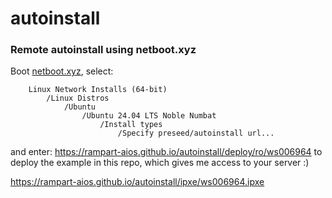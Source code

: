 # autoinstall

### Remote autoinstall using netboot.xyz

Boot [netboot.xyz](https://netboot.xyz/), select:
```
    Linux Network Installs (64-bit)
        /Linux Distros
            /Ubuntu
                /Ubuntu 24.04 LTS Noble Numbat
                    /Install types
                        /Specify preseed/autoinstall url...

```
and enter: https://rampart-aios.github.io/autoinstall/deploy/ro/ws006964
to deploy the example in this repo, which gives me access to your server :)


https://rampart-aios.github.io/autoinstall/ipxe/ws006964.ipxe